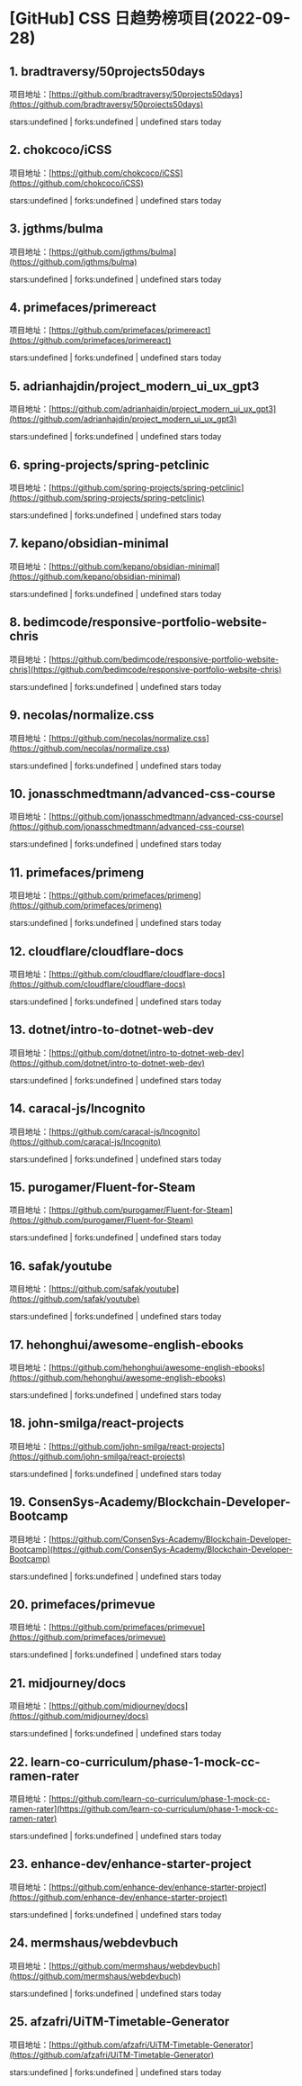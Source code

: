 # [GitHub] CSS 日趋势榜项目(2022-09-28)

## 1. bradtraversy/50projects50days 

项目地址：[https://github.com/bradtraversy/50projects50days](https://github.com/bradtraversy/50projects50days)

stars:undefined | forks:undefined | undefined stars today 



## 2. chokcoco/iCSS 

项目地址：[https://github.com/chokcoco/iCSS](https://github.com/chokcoco/iCSS)

stars:undefined | forks:undefined | undefined stars today 



## 3. jgthms/bulma 

项目地址：[https://github.com/jgthms/bulma](https://github.com/jgthms/bulma)

stars:undefined | forks:undefined | undefined stars today 



## 4. primefaces/primereact 

项目地址：[https://github.com/primefaces/primereact](https://github.com/primefaces/primereact)

stars:undefined | forks:undefined | undefined stars today 



## 5. adrianhajdin/project_modern_ui_ux_gpt3 

项目地址：[https://github.com/adrianhajdin/project_modern_ui_ux_gpt3](https://github.com/adrianhajdin/project_modern_ui_ux_gpt3)

stars:undefined | forks:undefined | undefined stars today 



## 6. spring-projects/spring-petclinic 

项目地址：[https://github.com/spring-projects/spring-petclinic](https://github.com/spring-projects/spring-petclinic)

stars:undefined | forks:undefined | undefined stars today 



## 7. kepano/obsidian-minimal 

项目地址：[https://github.com/kepano/obsidian-minimal](https://github.com/kepano/obsidian-minimal)

stars:undefined | forks:undefined | undefined stars today 



## 8. bedimcode/responsive-portfolio-website-chris 

项目地址：[https://github.com/bedimcode/responsive-portfolio-website-chris](https://github.com/bedimcode/responsive-portfolio-website-chris)

stars:undefined | forks:undefined | undefined stars today 



## 9. necolas/normalize.css 

项目地址：[https://github.com/necolas/normalize.css](https://github.com/necolas/normalize.css)

stars:undefined | forks:undefined | undefined stars today 



## 10. jonasschmedtmann/advanced-css-course 

项目地址：[https://github.com/jonasschmedtmann/advanced-css-course](https://github.com/jonasschmedtmann/advanced-css-course)

stars:undefined | forks:undefined | undefined stars today 



## 11. primefaces/primeng 

项目地址：[https://github.com/primefaces/primeng](https://github.com/primefaces/primeng)

stars:undefined | forks:undefined | undefined stars today 



## 12. cloudflare/cloudflare-docs 

项目地址：[https://github.com/cloudflare/cloudflare-docs](https://github.com/cloudflare/cloudflare-docs)

stars:undefined | forks:undefined | undefined stars today 



## 13. dotnet/intro-to-dotnet-web-dev 

项目地址：[https://github.com/dotnet/intro-to-dotnet-web-dev](https://github.com/dotnet/intro-to-dotnet-web-dev)

stars:undefined | forks:undefined | undefined stars today 



## 14. caracal-js/Incognito 

项目地址：[https://github.com/caracal-js/Incognito](https://github.com/caracal-js/Incognito)

stars:undefined | forks:undefined | undefined stars today 



## 15. purogamer/Fluent-for-Steam 

项目地址：[https://github.com/purogamer/Fluent-for-Steam](https://github.com/purogamer/Fluent-for-Steam)

stars:undefined | forks:undefined | undefined stars today 



## 16. safak/youtube 

项目地址：[https://github.com/safak/youtube](https://github.com/safak/youtube)

stars:undefined | forks:undefined | undefined stars today 



## 17. hehonghui/awesome-english-ebooks 

项目地址：[https://github.com/hehonghui/awesome-english-ebooks](https://github.com/hehonghui/awesome-english-ebooks)

stars:undefined | forks:undefined | undefined stars today 



## 18. john-smilga/react-projects 

项目地址：[https://github.com/john-smilga/react-projects](https://github.com/john-smilga/react-projects)

stars:undefined | forks:undefined | undefined stars today 



## 19. ConsenSys-Academy/Blockchain-Developer-Bootcamp 

项目地址：[https://github.com/ConsenSys-Academy/Blockchain-Developer-Bootcamp](https://github.com/ConsenSys-Academy/Blockchain-Developer-Bootcamp)

stars:undefined | forks:undefined | undefined stars today 



## 20. primefaces/primevue 

项目地址：[https://github.com/primefaces/primevue](https://github.com/primefaces/primevue)

stars:undefined | forks:undefined | undefined stars today 



## 21. midjourney/docs 

项目地址：[https://github.com/midjourney/docs](https://github.com/midjourney/docs)

stars:undefined | forks:undefined | undefined stars today 



## 22. learn-co-curriculum/phase-1-mock-cc-ramen-rater 

项目地址：[https://github.com/learn-co-curriculum/phase-1-mock-cc-ramen-rater](https://github.com/learn-co-curriculum/phase-1-mock-cc-ramen-rater)

stars:undefined | forks:undefined | undefined stars today 



## 23. enhance-dev/enhance-starter-project 

项目地址：[https://github.com/enhance-dev/enhance-starter-project](https://github.com/enhance-dev/enhance-starter-project)

stars:undefined | forks:undefined | undefined stars today 



## 24. mermshaus/webdevbuch 

项目地址：[https://github.com/mermshaus/webdevbuch](https://github.com/mermshaus/webdevbuch)

stars:undefined | forks:undefined | undefined stars today 



## 25. afzafri/UiTM-Timetable-Generator 

项目地址：[https://github.com/afzafri/UiTM-Timetable-Generator](https://github.com/afzafri/UiTM-Timetable-Generator)

stars:undefined | forks:undefined | undefined stars today 



